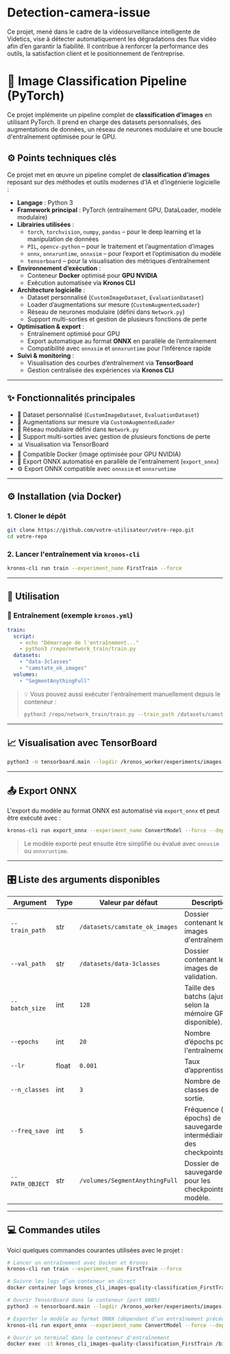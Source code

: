 # Detection-camera-issue
Ce projet, mené dans le cadre de la vidéosurveillance intelligente de Videtics, vise à détecter automatiquement les dégradations des flux vidéo afin d’en garantir la fiabilité. Il contribue à renforcer la performance des outils, la satisfaction client et le positionnement de l’entreprise.

# 🧠 Image Classification Pipeline (PyTorch)

Ce projet implémente un pipeline complet de **classification d’images** en utilisant PyTorch. Il prend en charge des datasets personnalisés, des augmentations de données, un réseau de neurones modulaire et une boucle d'entraînement optimisée pour le GPU.


## ⚙️ Points techniques clés

Ce projet met en œuvre un pipeline complet de **classification d’images** reposant sur des méthodes et outils modernes d’IA et d’ingénierie logicielle :

- **Langage** : Python 3  
- **Framework principal** : PyTorch (entraînement GPU, DataLoader, modèle modulaire)  
- **Librairies utilisées** :
  - `torch`, `torchvision`, `numpy`, `pandas` – pour le deep learning et la manipulation de données  
  - `PIL`, `opencv-python` – pour le traitement et l’augmentation d’images  
  - `onnx`, `onnxruntime`, `onnxsim` – pour l’export et l’optimisation du modèle  
  - `tensorboard` – pour la visualisation des métriques d’entraînement  
- **Environnement d’exécution** :
  - Conteneur **Docker** optimisé pour **GPU NVIDIA**  
  - Exécution automatisée via **Kronos CLI**  
- **Architecture logicielle** :
  - Dataset personnalisé (`CustomImageDataset`, `EvaluationDataset`)  
  - Loader d’augmentations sur mesure (`CustomAugmentedLoader`)  
  - Réseau de neurones modulaire (défini dans `Network.py`)  
  - Support multi-sorties et gestion de plusieurs fonctions de perte  
- **Optimisation & export** :
  - Entraînement optimisé pour GPU  
  - Export automatique au format **ONNX** en parallèle de l’entraînement  
  - Compatibilité avec `onnxsim` et `onnxruntime` pour l’inférence rapide  
- **Suivi & monitoring** :
  - Visualisation des courbes d’entraînement via **TensorBoard**  
  - Gestion centralisée des expériences via **Kronos CLI**

---

## ✨ Fonctionnalités principales

- 📂 Dataset personnalisé (`CustomImageDataset`, `EvaluationDataset`)
- 🔁 Augmentations sur mesure via `CustomAugmentedLoader`
- 🧱 Réseau modulaire défini dans `Network.py`
- 🎯 Support multi-sorties avec gestion de plusieurs fonctions de perte
- 📊 Visualisation via TensorBoard
- 🐳 Compatible Docker (image optimisée pour GPU NVIDIA)
- 🔄 Export ONNX automatisé en parallèle de l'entraînement (`export_onnx`)
- ⚙️ Export ONNX compatible avec `onnxsim` et `onnxruntime`

---

## ⚙️ Installation (via Docker)

### 1. Cloner le dépôt

```bash
git clone https://github.com/votre-utilisateur/votre-repo.git
cd votre-repo
``` 

### 2. Lancer l'entraînement via `kronos-cli`

```bash
kronos-cli run train --experiment_name FirstTrain --force
```

---

## 🚀 Utilisation

### 🔧 Entraînement (exemple `kronos.yml`)

```yaml
train:
  script:
    - echo "Démarrage de l'entraînement..."
    - python3 /repo/network_train/train.py
  datasets:
    - "data-3classes"
    - "camstate_ok_images"
  volumes:
    - "SegmentAnythingFull"
```

> 💡 Vous pouvez aussi exécuter l'entraînement manuellement depuis le conteneur :
>
> ```bash
> python3 /repo/network_train/train.py --train_path /datasets/camstate_ok_images --val_path /datasets/data-3classes --batch_size 128 --epochs 20 --n_classes 3 --PATH_OBJECT /volumes/SegmentAnythingFull
> ```

---

## 📈 Visualisation avec TensorBoard

```bash
python3 -m tensorboard.main --logdir /kronos_worker/experiments/images-quality-classification/ --bind_all --port 6005
```

---

## 📤 Export ONNX

L'export du modèle au format ONNX est automatisé via `export_onnx` et peut être exécuté avec :

```bash
kronos-cli run export_onnx --experiment_name ConvertModel --force --dependency FirstTrain
```

> Le modèle exporté peut ensuite être simplifié ou évalué avec `onnxsim` ou `onnxruntime`.

---

## 🎛️ Liste des arguments disponibles

| Argument         | Type   | Valeur par défaut                        | Description                                                                 |
|------------------|--------|------------------------------------------|-----------------------------------------------------------------------------|
| `--train_path`   | str    | `/datasets/camstate_ok_images`           | Dossier contenant les images d'entraînement.                                |
| `--val_path`     | str    | `/datasets/data-3classes`                | Dossier contenant les images de validation.                                 |
| `--batch_size`   | int    | `128`                                    | Taille des batchs (ajuster selon la mémoire GPU disponible).                |
| `--epochs`       | int    | `20`                                     | Nombre d’épochs pour l'entraînement.                                        |
| `--lr`           | float  | `0.001`                                  | Taux d’apprentissage.                                                       |
| `--n_classes`    | int    | `3`                                      | Nombre de classes de sortie.                                                |
| `--freq_save`    | int    | `5`                                      | Fréquence (en épochs) de sauvegarde intermédiaire des checkpoints.          |
| `--PATH_OBJECT`  | str    | `/volumes/SegmentAnythingFull`           | Dossier de sauvegarde pour les checkpoints du modèle.                       |

---

## 💻 Commandes utiles

Voici quelques commandes courantes utilisées avec le projet :

```bash
# Lancer un entraînement avec Docker et Kronos
kronos-cli run train --experiment_name FirstTrain --force

# Suivre les logs d’un conteneur en direct
docker container logs kronos_cli_images-quality-classification_FirstTrain -f

# Ouvrir TensorBoard dans le conteneur (port 6005)
python3 -m tensorboard.main --logdir /kronos_worker/experiments/images-quality-classification/ --bind_all --port 6005

# Exporter le modèle au format ONNX (dépendant d’un entraînement précédent)
kronos-cli run export_onnx --experiment_name ConvertModel --force --dependency FirstTrain

# Ouvrir un terminal dans le conteneur d'entraînement
docker exec -it kronos_cli_images-quality-classification_FirstTrain /bin/bash
```
